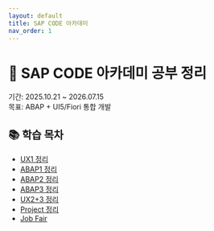 ```yaml
---
layout: default
title: SAP CODE 아카데미
nav_order: 1
---
```


# 🌟 SAP CODE 아카데미 공부 정리

기간: 2025.10.21 ~ 2026.07.15  
목표: ABAP + UI5/Fiori 통합 개발

## 📚 학습 목차
- [UX1 정리](./ux1)
- [ABAP1 정리](./abap1)
- [ABAP2 정리](./abap2)
- [ABAP3 정리](./abap3)
- [UX2+3 정리](./ux23)
- [Project 정리](./project)
- [Job Fair](./jobfair)
